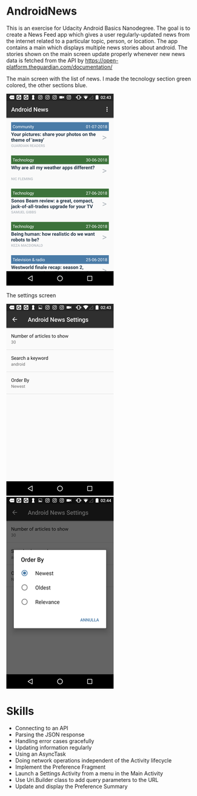 # AndroidNews

This is an exercise for Udacity Android Basics Nanodegree. The goal is to create a News Feed app which gives a user regularly-updated news from the internet related to a particular topic, person, or location.
The app contains a main which displays multiple news stories about android.
The stories shown on the main screen update properly whenever new news data is fetched from the API by https://open-platform.theguardian.com/documentation/

The main screen with the list of news. I made the tecnology section green colored, the other sections blue.

![main screen](https://github.com/Abicetta/AndroidNews/blob/master/app/src/main/res/drawable/a_news_screen4.png)

The settings screen

![settings screen](https://github.com/Abicetta/AndroidNews/blob/master/app/src/main/res/drawable/a_news_screen3.png)  ![settings screen](https://github.com/Abicetta/AndroidNews/blob/master/app/src/main/res/drawable/a_news_screen1.png)

# Skills

- Connecting to an API
- Parsing the JSON response
- Handling error cases gracefully
- Updating information regularly
- Using an AsyncTask
- Doing network operations independent of the Activity lifecycle
- Implement the Preference Fragment
- Launch a Settings Activity from a menu in the Main Activity
- Use Uri.Builder class to add query parameters to the URL
- Update and display the Preference Summary

